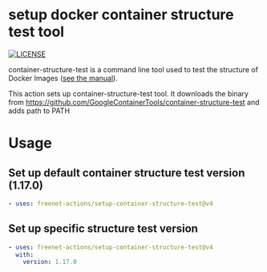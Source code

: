 # setup docker container structure test tool
[![LICENSE](https://img.shields.io/github/license/freenet-actions/setup-container-structure-test)](https://github.com/freenet-actions/setup-container-structure-test/blob/main/LICENSE)

container-structure-test is a command line tool used to test the structure of Docker Images ([see the manual](https://github.com/GoogleContainerTools/container-structure-test)).

This action sets up container-structure-test tool. It downloads the binary from https://github.com/GoogleContainerTools/container-structure-test and adds path to PATH

   
# Usage
## Set up default container structure test version (1.17.0)
```yaml
- uses: freenet-actions/setup-container-structure-test@v4
```
## Set up specific structure test version
```yaml
- uses: freenet-actions/setup-container-structure-test@v4
  with:
    version: 1.17.0
```
